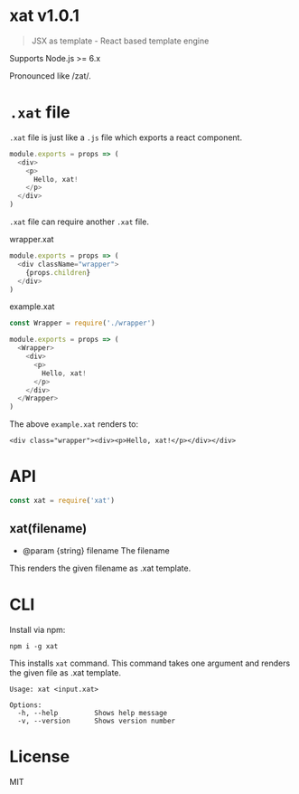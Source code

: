 # xat v1.0.1

> JSX as template - React based template engine

Supports Node.js >= 6.x

Pronounced like /zat/.

# `.xat` file

`.xat` file is just like a `.js` file which exports a react component.

```js
module.exports = props => (
  <div>
    <p>
      Hello, xat!
    </p>
  </div>
)
```

`.xat` file can require another `.xat` file.

wrapper.xat

```js
module.exports = props => (
  <div className="wrapper">
    {props.children}
  </div>
)
```

example.xat

```js
const Wrapper = require('./wrapper')

module.exports = props => (
  <Wrapper>
    <div>
      <p>
        Hello, xat!
      </p>
    </div>
  </Wrapper>
)
```

The above `example.xat` renders to:

```
<div class="wrapper"><div><p>Hello, xat!</p></div></div>
```

# API

```js
const xat = require('xat')
```

## xat(filename)

- @param {string} filename The filename

This renders the given filename as .xat template.

# CLI

Install via npm:

    npm i -g xat

This installs `xat` command. This command takes one argument and renders the given file as .xat template.

```
Usage: xat <input.xat>

Options:
  -h, --help         Shows help message
  -v, --version      Shows version number
```

# License

MIT
